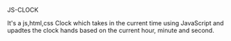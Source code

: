 JS-CLOCK

It's a js,html,css Clock which takes in the current time using JavaScript and upadtes the clock hands based on the current hour, minute and second.
